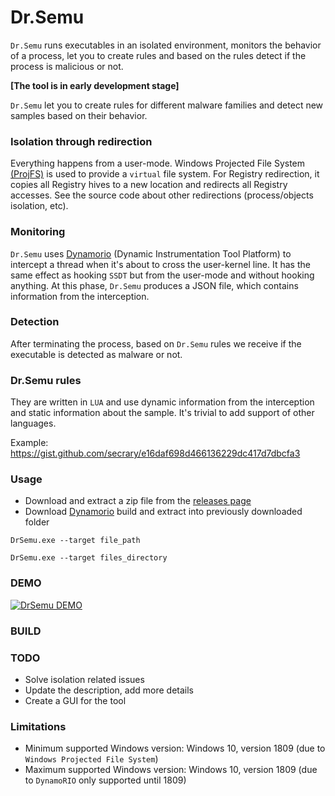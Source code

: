 # Dr.Semu

`Dr.Semu` runs executables in an isolated environment, monitors the behavior of a process, let you to create rules and based on the rules detect if the process is malicious or not.

**[The tool is in early development stage]**

`Dr.Semu` let you to create rules for different malware families and detect new samples based on their behavior.


### Isolation through redirection

Everything happens from a user-mode. Windows Projected File System [(ProjFS)](https://docs.microsoft.com/en-us/windows/win32/projfs/projected-file-system) is used to provide a `virtual` file system. For Registry redirection, it copies all Registry hives to a new location and redirects all Registry accesses.
See the source code about other redirections (process/objects isolation, etc).

### Monitoring

`Dr.Semu` uses [Dynamorio](https://github.com/DynamoRIO/dynamorio) (Dynamic Instrumentation Tool Platform) to intercept a thread when it's about to cross the user-kernel line. It has the same effect as hooking `SSDT` but from the user-mode and without hooking anything.
At this phase, `Dr.Semu` produces a JSON file, which contains information from the interception.

### Detection

After terminating the process, based on `Dr.Semu` rules we receive if the executable is detected as malware or not.

### Dr.Semu rules

They are written in `LUA` and use dynamic information from the interception and static information about the sample. It's trivial to add support of other languages.

Example: https://gist.github.com/secrary/e16daf698d466136229dc417d7dbcfa3

### Usage

- Download and extract a zip file from the [releases page](https://github.com/secrary/DrSemu/releases)
- Download [Dynamorio](https://github.com/DynamoRIO/dynamorio) build and extract into previously downloaded folder

`DrSemu.exe --target file_path`

`DrSemu.exe --target files_directory`

### DEMO

[![DrSemu DEMO](https://user-images.githubusercontent.com/16405698/63061859-36a43f00-bee6-11e9-8b51-f053dfe2ec54.PNG)](https://www.youtube.com/watch?v=Ylfv8EFffoY "DrSemu Detection - DEMO")

### BUILD


### TODO

- Solve isolation related issues
- Update the description, add more details
- Create a GUI for the tool

### Limitations

- Minimum supported Windows version: Windows 10, version 1809 (due to `Windows Projected File System`)
- Maximum supported Windows version: Windows 10, version 1809 (due to `DynamoRIO` only supported until 1809)
